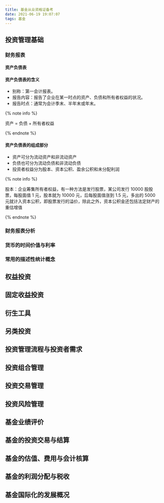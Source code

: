 ```yaml
---
title: 基金从业资格证备考
date: 2021-06-19 19:07:07
tags: 基金
---
```


## 投资管理基础

### 财务报表

#### 资产负债表

#### 资产负债表的含义

- 别称：第一会计报表。
- 报告内容：报告了企业在某一时点的资产、负债和所有者权益的状况。
- 报告时点：通常为会计季末、半年末或年末。

{% note info %}

资产 = 负债 + 所有者权益

{% endnote %}

#### 资产负债表的组成部分

- 资产可分为流动资产和非流动资产
- 负债也可分为流动负债和非流动负债
- 投资者权益分为股本、资本公积、盈余公积和未分配利润

{% note info %}

股本：企业筹集所有者权益，有一种方法是发行股票，某公司发行 10000 股股票，每股面值 1 元，股本就为 10000 元，后每股面值涨到 1.5 元，多出的 5000 元就计入资本公积，即股票发行的溢价，除此之外，资本公积金还包括法定财产的重估增值

{% endnote %}

### 财务报表分析

### 货币的时间价值与利率

### 常用的描述性统计概念

## 权益投资

## 固定收益投资

## 衍生工具

## 另类投资

## 投资管理流程与投资者需求

## 投资组合管理

## 投资交易管理

## 投资风险管理

## 基金业绩评价

## 基金的投资交易与结算

## 基金的估值、费用与会计核算

## 基金的利润分配与税收

## 基金国际化的发展概况

